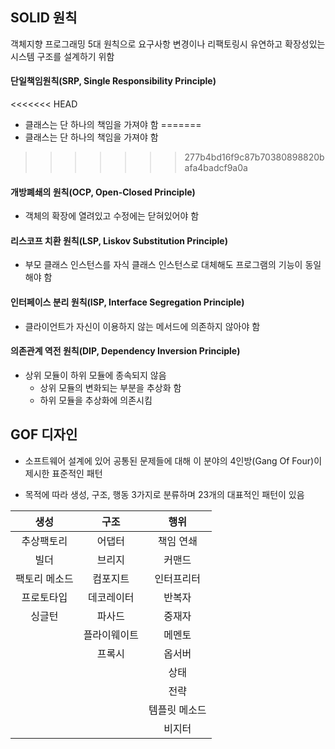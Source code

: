 ## SOLID 원칙

객체지향 프로그래밍 5대 원칙으로 요구사항 변경이나 리팩토링시 유연하고 확장성있는 시스템 구조를 설계하기 위함



#### 단일책임원칙(SRP, Single Responsibility Principle)

<<<<<<< HEAD
- 클래스는 단 하나의 책임을 가져야 함
=======
 -  클래스는 단 하나의 책임을 가져야 함
>>>>>>> 277b4bd16f9c87b70380898820bafa4badcf9a0a





#### 개방폐쇄의 원칙(OCP, Open-Closed Principle)

- 객체의 확장에 열려있고 수정에는 닫혀있어야 함





#### 리스코프 치환 원칙(LSP, Liskov Substitution Principle)

- 부모 클래스 인스턴스를 자식 클래스 인스턴스로 대체해도 프로그램의 기능이 동일해야 함





#### 인터페이스 분리 원칙(ISP, Interface Segregation Principle)

- 클라이언트가 자신이 이용하지 않는 메서드에 의존하지 않아야 함





#### 의존관계 역전 원칙(DIP, Dependency Inversion Principle)

- 상위 모듈이 하위 모듈에 종속되지 않음
  - 상위 모듈의 변화되는 부분을 추상화 함
  - 하위 모듈을 추상화에 의존시킴





## GOF 디자인

- 소프트웨어 설계에 있어 공통된 문제들에 대해 이 분야의 4인방(Gang Of Four)이 제시한 표준적인 패턴

- 목적에 따라 생성, 구조, 행동 3가지로 분류하며  23개의 대표적인 패턴이 있음

  

|   **생성**    |     구조     |     행위      |
| :-----------: | :----------: | :-----------: |
|  추상팩토리   |    어댑터    |   책임 연쇄   |
|     빌더      |    브리지    |    커맨드     |
| 팩토리 메소드 |   컴포지트   |  인터프리터   |
|  프로토타입   |  데코레이터  |    반복자     |
|    싱글턴     |    파사드    |    중재자     |
|               | 플라이웨이트 |    메멘토     |
|               |    프록시    |    옵서버     |
|               |              |     상태      |
|               |              |     전략      |
|               |              | 템플릿 메소드 |
|               |              |    비지터     |


